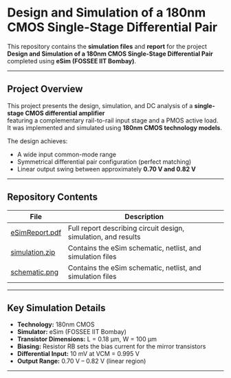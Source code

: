 # Design and Simulation of a 180nm CMOS Single-Stage Differential Pair

This repository contains the **simulation files** and **report** for the project  
**Design and Simulation of a 180nm CMOS Single-Stage Differential Pair**  
completed using **eSim (FOSSEE IIT Bombay)**.

---

##  Project Overview

This project presents the design, simulation, and DC analysis of a **single-stage CMOS differential amplifier**  
featuring a complementary rail-to-rail input stage and a PMOS active load.  
It was implemented and simulated using **180nm CMOS technology models**.

The design achieves:
- A wide input common-mode range  
- Symmetrical differential pair configuration (perfect matching)  
- Linear output swing between approximately **0.70 V and 0.82 V**  

---

##  Repository Contents

| File | Description |
|------|--------------|
| [eSimReport.pdf](eSimReport.pdf) | Full report describing circuit design, simulation, and results |
| [simulation.zip](simulation.zip) | Contains the eSim schematic, netlist, and simulation files |
| [schematic.png](Schematic.png) | Contains the eSim schematic, netlist, and simulation files |

---

## Key Simulation Details

- **Technology:** 180nm CMOS  
- **Simulator:** eSim (FOSSEE IIT Bombay)  
- **Transistor Dimensions:** L = 0.18 µm, W = 100 µm  
- **Biasing:** Resistor RB sets the bias current for the mirror transistors  
- **Differential Input:** 10 mV at VCM = 0.995 V  
- **Output Range:** 0.70 V – 0.82 V (linear region)

---
